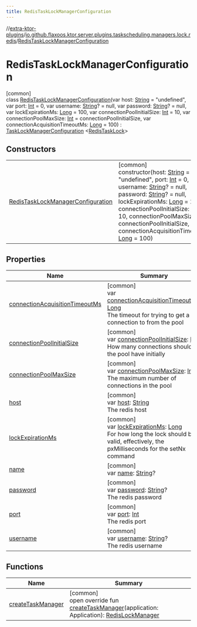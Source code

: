 ```yaml
---
title: RedisTaskLockManagerConfiguration
---
```


//[extra-ktor-plugins](../../../index.md)/[io.github.flaxoos.ktor.server.plugins.taskscheduling.managers.lock.redis](../index.md)/[RedisTaskLockManagerConfiguration](index.md)

# RedisTaskLockManagerConfiguration

[common]\
class [RedisTaskLockManagerConfiguration](index.md)(var
host: [String](https://kotlinlang.org/api/latest/jvm/stdlib/kotlin/-string/index.md) = &quot;undefined&quot;, var
port: [Int](https://kotlinlang.org/api/latest/jvm/stdlib/kotlin/-int/index.md) = 0, var
username: [String](https://kotlinlang.org/api/latest/jvm/stdlib/kotlin/-string/index.md)? = null, var
password: [String](https://kotlinlang.org/api/latest/jvm/stdlib/kotlin/-string/index.md)? = null, var
lockExpirationMs: [Long](https://kotlinlang.org/api/latest/jvm/stdlib/kotlin/-long/index.md) = 100, var
connectionPoolInitialSize: [Int](https://kotlinlang.org/api/latest/jvm/stdlib/kotlin/-int/index.md) = 10, var
connectionPoolMaxSize: [Int](https://kotlinlang.org/api/latest/jvm/stdlib/kotlin/-int/index.md) =
connectionPoolInitialSize, var
connectionAcquisitionTimeoutMs: [Long](https://kotlinlang.org/api/latest/jvm/stdlib/kotlin/-long/index.md) =
100) : [TaskLockManagerConfiguration](../../io.github.flaxoos.ktor.server.plugins.taskscheduling.managers.lock/-task-lock-manager-configuration/index.md)
&lt;[RedisTaskLock](../-redis-task-lock/index.md)&gt;

## Constructors

|                                                                                |                                                                                                                                                                                                                                                                                                                                                                                                                                                                                                                                                                                                                                                                                                                                                                                                                                                                                            |
|--------------------------------------------------------------------------------|--------------------------------------------------------------------------------------------------------------------------------------------------------------------------------------------------------------------------------------------------------------------------------------------------------------------------------------------------------------------------------------------------------------------------------------------------------------------------------------------------------------------------------------------------------------------------------------------------------------------------------------------------------------------------------------------------------------------------------------------------------------------------------------------------------------------------------------------------------------------------------------------|
| [RedisTaskLockManagerConfiguration](-redis-task-lock-manager-configuration.md) | [common]<br>constructor(host: [String](https://kotlinlang.org/api/latest/jvm/stdlib/kotlin/-string/index.md) = &quot;undefined&quot;, port: [Int](https://kotlinlang.org/api/latest/jvm/stdlib/kotlin/-int/index.md) = 0, username: [String](https://kotlinlang.org/api/latest/jvm/stdlib/kotlin/-string/index.md)? = null, password: [String](https://kotlinlang.org/api/latest/jvm/stdlib/kotlin/-string/index.md)? = null, lockExpirationMs: [Long](https://kotlinlang.org/api/latest/jvm/stdlib/kotlin/-long/index.md) = 100, connectionPoolInitialSize: [Int](https://kotlinlang.org/api/latest/jvm/stdlib/kotlin/-int/index.md) = 10, connectionPoolMaxSize: [Int](https://kotlinlang.org/api/latest/jvm/stdlib/kotlin/-int/index.md) = connectionPoolInitialSize, connectionAcquisitionTimeoutMs: [Long](https://kotlinlang.org/api/latest/jvm/stdlib/kotlin/-long/index.md) = 100) |

## Properties

| Name                                                                                                            | Summary                                                                                                                                                                                                                               |
|-----------------------------------------------------------------------------------------------------------------|---------------------------------------------------------------------------------------------------------------------------------------------------------------------------------------------------------------------------------------|
| [connectionAcquisitionTimeoutMs](connection-acquisition-timeout-ms.md)                                          | [common]<br>var [connectionAcquisitionTimeoutMs](connection-acquisition-timeout-ms.md): [Long](https://kotlinlang.org/api/latest/jvm/stdlib/kotlin/-long/index.md)<br>The timeout for trying to get a connection to from the pool     |
| [connectionPoolInitialSize](connection-pool-initial-size.md)                                                    | [common]<br>var [connectionPoolInitialSize](connection-pool-initial-size.md): [Int](https://kotlinlang.org/api/latest/jvm/stdlib/kotlin/-int/index.md)<br>How many connections should the pool have initially                         |
| [connectionPoolMaxSize](connection-pool-max-size.md)                                                            | [common]<br>var [connectionPoolMaxSize](connection-pool-max-size.md): [Int](https://kotlinlang.org/api/latest/jvm/stdlib/kotlin/-int/index.md)<br>The maximum number of connections in the pool                                       |
| [host](host.md)                                                                                                 | [common]<br>var [host](host.md): [String](https://kotlinlang.org/api/latest/jvm/stdlib/kotlin/-string/index.md)<br>The redis host                                                                                                     |
| [lockExpirationMs](lock-expiration-ms.md)                                                                       | [common]<br>var [lockExpirationMs](lock-expiration-ms.md): [Long](https://kotlinlang.org/api/latest/jvm/stdlib/kotlin/-long/index.md)<br>For how long the lock should be valid, effectively, the pxMilliseconds for the setNx command |
| [name](../../io.github.flaxoos.ktor.server.plugins.taskscheduling.managers/-task-manager-configuration/name.md) | [common]<br>var [name](../../io.github.flaxoos.ktor.server.plugins.taskscheduling.managers/-task-manager-configuration/name.md): [String](https://kotlinlang.org/api/latest/jvm/stdlib/kotlin/-string/index.md)?                      |
| [password](password.md)                                                                                         | [common]<br>var [password](password.md): [String](https://kotlinlang.org/api/latest/jvm/stdlib/kotlin/-string/index.md)?<br>The redis password                                                                                        |
| [port](port.md)                                                                                                 | [common]<br>var [port](port.md): [Int](https://kotlinlang.org/api/latest/jvm/stdlib/kotlin/-int/index.md)<br>The redis port                                                                                                           |
| [username](username.md)                                                                                         | [common]<br>var [username](username.md): [String](https://kotlinlang.org/api/latest/jvm/stdlib/kotlin/-string/index.md)?<br>The redis username                                                                                        |

## Functions

| Name                                        | Summary                                                                                                                                                  |
|---------------------------------------------|----------------------------------------------------------------------------------------------------------------------------------------------------------|
| [createTaskManager](create-task-manager.md) | [common]<br>open override fun [createTaskManager](create-task-manager.md)(application: Application): [RedisLockManager](../-redis-lock-manager/index.md) |

